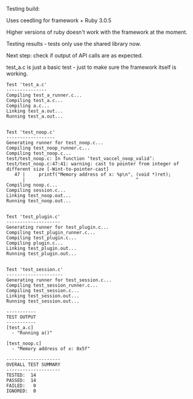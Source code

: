 Testing build:

Uses ceedling for framework + Ruby 3.0.5

Higher versions of ruby doesn't work with the framework at the moment.


Testing results - tests only use the shared library now. 

Next step: check if output of API calls are as expected.


test_a.c is just a basic test - just to make sure the framework itself is working.


```
Test 'test_a.c'
---------------
Compiling test_a_runner.c...
Compiling test_a.c...
Compiling a.c...
Linking test_a.out...
Running test_a.out...


Test 'test_noop.c'
------------------
Generating runner for test_noop.c...
Compiling test_noop_runner.c...
Compiling test_noop.c...
test/test_noop.c: In function ‘test_vaccel_noop_valid’:
test/test_noop.c:47:41: warning: cast to pointer from integer of different size [-Wint-to-pointer-cast]
   47 |     printf("Memory address of x: %p\n", (void *)ret);
      |                                         ^
Compiling noop.c...
Compiling session.c...
Linking test_noop.out...
Running test_noop.out...


Test 'test_plugin.c'
--------------------
Generating runner for test_plugin.c...
Compiling test_plugin_runner.c...
Compiling test_plugin.c...
Compiling plugin.c...
Linking test_plugin.out...
Running test_plugin.out...


Test 'test_session.c'
---------------------
Generating runner for test_session.c...
Compiling test_session_runner.c...
Compiling test_session.c...
Linking test_session.out...
Running test_session.out...

-----------
TEST OUTPUT
-----------
[test_a.c]
  - "Running a()"

[test_noop.c]
  - "Memory address of x: 0x5f"

--------------------
OVERALL TEST SUMMARY
--------------------
TESTED:  14
PASSED:  14
FAILED:   0
IGNORED:  0
```

